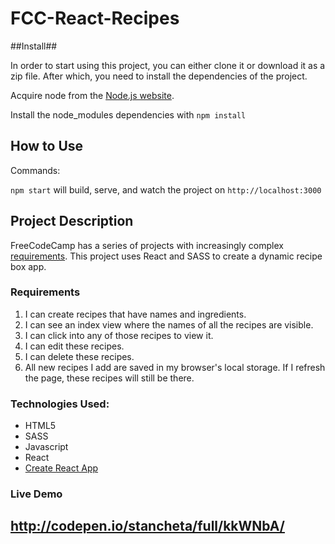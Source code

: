 # FCC-React-Recipes

##Install##

In order to start using this project, you can either clone it or download it as
a zip file. After which, you need to install the dependencies of the project.

Acquire node from the [Node.js website](https://nodejs.com/en/).

Install the node_modules dependencies with `npm install`

## How to Use

Commands:

`npm start` will build, serve, and watch the project on `http://localhost:3000`

## Project Description

FreeCodeCamp has a series of projects with increasingly complex [requirements](https://www.freecodecamp.com/challenges/build-a-recipe-box).
This project uses React and SASS to create a dynamic recipe box app.

### Requirements
1. I can create recipes that have names and ingredients.
2. I can see an index view where the names of all the recipes are visible.
3. I can click into any of those recipes to view it.
4. I can edit these recipes.
5. I can delete these recipes.
6. All new recipes I add are saved in my browser's local storage. If I refresh the page, these recipes will still be there.

### Technologies Used:
+ HTML5
+ SASS
+ Javascript
+ React
+ [Create React App](https://facebook.github.io/react/blog/2016/07/22/create-apps-with-no-configuration.html)

### Live Demo
http://codepen.io/stancheta/full/kkWNbA/
---
